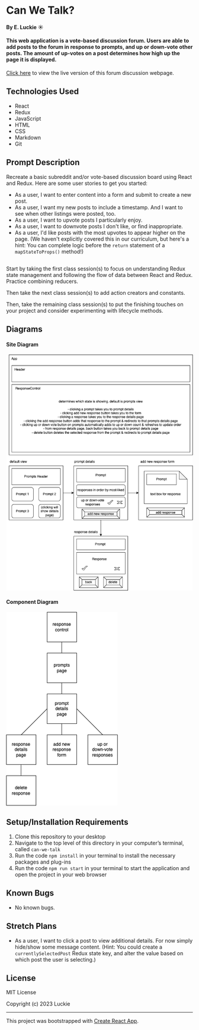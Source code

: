 # Can We Talk?

#### By E. Luckie ☀️

#### This web application is a vote-based discussion forum. Users are able to add posts to the forum in response to prompts, and up or down-vote other posts. The amount of up-votes on a post determines how high up the page it is displayed.

[Click here](https://eluckie.github.io/can-we-talk/) to view the live version of this forum discussion webpage.


## Technologies Used

* React
* Redux
* JavaScript
* HTML
* CSS
* Markdown
* Git

## Prompt Description

Recreate a basic subreddit and/or vote-based discussion board using React and Redux. Here are some user stories to get you started:

* As a user, I want to enter content into a form and submit to create a new post.
* As a user, I want my new posts to include a timestamp. And I want to see when other listings were posted, too.
* As a user, I want to upvote posts I particularly enjoy.
* As a user, I want to downvote posts I don't like, or find inappropriate.
* As a user, I'd like posts with the most upvotes to appear higher on the page. (We haven't explicitly covered this in our curriculum, but here's a hint: You can complete logic before the ``return`` statement of a ``mapStateToProps()`` method!)

##

Start by taking the first class session(s) to focus on understanding Redux state management and following the flow of data between React and Redux. Practice combining reducers.

Then take the next class session(s) to add action creators and constants.

Then, take the remaining class session(s) to put the finishing touches on your project and consider experimenting with lifecycle methods.


## Diagrams

#### Site Diagram
![site diagram](./src/img/site-diagram.png)

#### Component Diagram
![component diagram](./src/img/component-diagram.png)


## Setup/Installation Requirements

1. Clone this repository to your desktop
2. Navigate to the top level of this directory in your computer’s terminal, called ``can-we-talk``
3. Run the code ``npm install`` in your terminal to install the necessary packages and plug-ins
4. Run the code ``npm run start`` in your terminal to start the application and open the project in your web browser


## Known Bugs

* No known bugs.


## Stretch Plans

* As a user, I want to click a post to view additional details. For now simply hide/show some message content. (Hint: You could create a ``currentlySelectedPost`` Redux state key, and alter the value based on which post the user is selecting.)


## License

MIT License

Copyright (c) 2023 Luckie

__________

This project was bootstrapped with [Create React App](https://github.com/facebook/create-react-app).